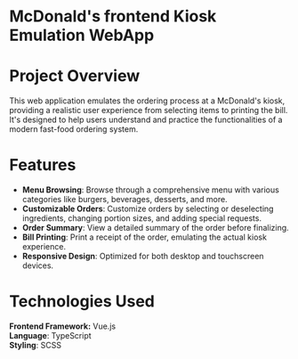 # McDonald's frontend Kiosk Emulation WebApp

# Project Overview
This web application emulates the ordering process at a McDonald's kiosk, providing a realistic user experience from selecting items to printing the bill. It's designed to help users understand and practice the functionalities of a modern fast-food ordering system.

# Features
- **Menu Browsing**: Browse through a comprehensive menu with various categories like burgers, beverages, desserts, and more.<br>
- **Customizable Orders**: Customize orders by selecting or deselecting ingredients, changing portion sizes, and adding special requests.<br>
- **Order Summary**: View a detailed summary of the order before finalizing.<br>
- **Bill Printing**: Print a receipt of the order, emulating the actual kiosk experience.<br>
- **Responsive Design**: Optimized for both desktop and touchscreen devices. <br>
  
# Technologies Used
  **Frontend Framework:** Vue.js<br>
  **Language**: TypeScript<br>
  **Styling**: SCSS <br>
